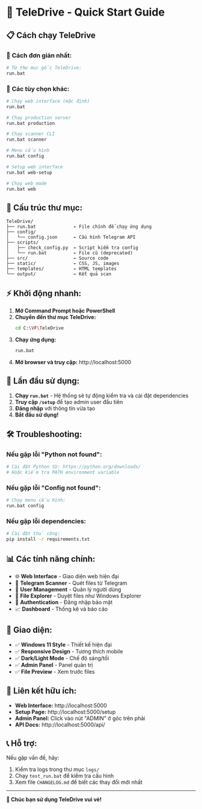 # 🚀 TeleDrive - Quick Start Guide

## 📋 Cách chạy TeleDrive

### 🎯 **Cách đơn giản nhất:**

```bash
# Từ thư mục gốc TeleDrive:
run.bat
```

### 🔧 **Các tùy chọn khác:**

```bash
# Chạy web interface (mặc định)
run.bat

# Chạy production server
run.bat production

# Chạy scanner CLI
run.bat scanner

# Menu cấu hình
run.bat config

# Setup web interface
run.bat web-setup

# Chạy web mode
run.bat web
```

## 📁 **Cấu trúc thư mục:**

```
TeleDrive/
├── run.bat              ← File chính để chạy ứng dụng
├── config/
│   └── config.json      ← Cấu hình Telegram API
├── scripts/
│   ├── check_config.py  ← Script kiểm tra config
│   └── run.bat          ← File cũ (deprecated)
├── src/                 ← Source code
├── static/              ← CSS, JS, images
├── templates/           ← HTML templates
└── output/              ← Kết quả scan
```

## ⚡ **Khởi động nhanh:**

1. **Mở Command Prompt hoặc PowerShell**
2. **Chuyển đến thư mục TeleDrive:**
   ```bash
   cd C:\VF\TeleDrive
   ```
3. **Chạy ứng dụng:**
   ```bash
   run.bat
   ```
4. **Mở browser và truy cập:** http://localhost:5000

## 🔑 **Lần đầu sử dụng:**

1. **Chạy `run.bat`** - Hệ thống sẽ tự động kiểm tra và cài đặt dependencies
2. **Truy cập `/setup`** để tạo admin user đầu tiên
3. **Đăng nhập** với thông tin vừa tạo
4. **Bắt đầu sử dụng!**

## 🛠️ **Troubleshooting:**

### Nếu gặp lỗi "Python not found":
```bash
# Cài đặt Python từ: https://python.org/downloads/
# Hoặc kiểm tra PATH environment variable
```

### Nếu gặp lỗi "Config not found":
```bash
# Chạy menu cấu hình:
run.bat config
```

### Nếu gặp lỗi dependencies:
```bash
# Cài đặt thủ công:
pip install -r requirements.txt
```

## 📊 **Các tính năng chính:**

- 🌐 **Web Interface** - Giao diện web hiện đại
- 📱 **Telegram Scanner** - Quét files từ Telegram
- 👥 **User Management** - Quản lý người dùng
- 📁 **File Explorer** - Duyệt files như Windows Explorer
- 🔐 **Authentication** - Đăng nhập bảo mật
- 📈 **Dashboard** - Thống kê và báo cáo

## 🎨 **Giao diện:**

- ✅ **Windows 11 Style** - Thiết kế hiện đại
- ✅ **Responsive Design** - Tương thích mobile
- ✅ **Dark/Light Mode** - Chế độ sáng/tối
- ✅ **Admin Panel** - Panel quản trị
- ✅ **File Preview** - Xem trước files

## 🔗 **Liên kết hữu ích:**

- **Web Interface:** http://localhost:5000
- **Setup Page:** http://localhost:5000/setup
- **Admin Panel:** Click vào nút "ADMIN" ở góc trên phải
- **API Docs:** http://localhost:5000/api/

## 📞 **Hỗ trợ:**

Nếu gặp vấn đề, hãy:
1. Kiểm tra logs trong thư mục `logs/`
2. Chạy `test_run.bat` để kiểm tra cấu hình
3. Xem file `CHANGELOG.md` để biết các thay đổi mới nhất

---

**🎉 Chúc bạn sử dụng TeleDrive vui vẻ!**
